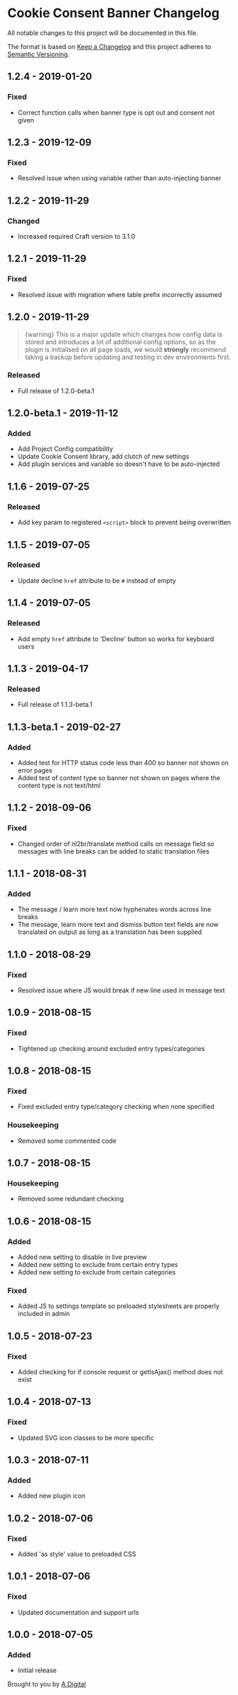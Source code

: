 # Cookie Consent Banner Changelog

All notable changes to this project will be documented in this file.

The format is based on [Keep a Changelog](http://keepachangelog.com/) and this project adheres to [Semantic Versioning](http://semver.org/).

## 1.2.4 - 2019-01-20
### Fixed
- Correct function calls when banner type is opt out and consent not given

## 1.2.3 - 2019-12-09
### Fixed
- Resolved issue when using variable rather than auto-injecting banner

## 1.2.2 - 2019-11-29
### Changed
- Increased required Craft version to 3.1.0

## 1.2.1 - 2019-11-29
### Fixed
- Resolved issue with migration where table prefix incorrectly assumed

## 1.2.0 - 2019-11-29
> {warning} This is a major update which changes how config data is stored and introduces a lot of additional config options, so as the plugin is initialised on all page loads, we would **strongly** recommend taking a backup before updating and testing in dev environments first.

### Released

- Full release of 1.2.0-beta.1

## 1.2.0-beta.1 - 2019-11-12
### Added
- Add Project Config compatibility
- Update Cookie Consent library, add clutch of new settings
- Add plugin services and variable so doesn't have to be auto-injected

## 1.1.6 - 2019-07-25
### Released
- Add key param to registered `<script>` block to prevent being overwritten

## 1.1.5 - 2019-07-05
### Released
- Update decline `href` attribute to be `#` instead of empty

## 1.1.4 - 2019-07-05
### Released
- Add empty `href` attribute to 'Decline' button so works for keyboard users

## 1.1.3 - 2019-04-17
### Released
- Full release of 1.1.3-beta.1

## 1.1.3-beta.1 - 2019-02-27
### Added
- Added test for HTTP status code less than 400 so banner not shown on error pages
- Added test of content type so banner not shown on pages where the content type is not text/html

## 1.1.2 - 2018-09-06
### Fixed
- Changed order of nl2br/translate method calls on message field so messages with line breaks can be added to static translation files

## 1.1.1 - 2018-08-31
### Added
- The message / learn more text now hyphenates words across line breaks
- The message, learn more text and dismiss button text fields are now translated on output as long as a translation has been supplied

## 1.1.0 - 2018-08-29
### Fixed
- Resolved issue where JS would break if new line used in message text

## 1.0.9 - 2018-08-15
### Fixed
- Tightened up checking around excluded entry types/categories

## 1.0.8 - 2018-08-15
### Fixed
- Fixed excluded entry type/category checking when none specified

### Housekeeping
- Removed some commented code

## 1.0.7 - 2018-08-15
### Housekeeping
- Removed some redundant checking

## 1.0.6 - 2018-08-15
### Added
- Added new setting to disable in live preview
- Added new setting to exclude from certain entry types
- Added new setting to exclude from certain categories

### Fixed
- Added JS to settings template so preloaded stylesheets are properly included in admin

## 1.0.5 - 2018-07-23
### Fixed
- Added checking for if console request or getIsAjax() method does not exist

## 1.0.4 - 2018-07-13
### Fixed
- Updated SVG icon classes to be more specific


## 1.0.3 - 2018-07-11
### Added
- Added new plugin icon

## 1.0.2 - 2018-07-06
### Fixed
- Added 'as style' value to preloaded CSS

## 1.0.1 - 2018-07-06
### Fixed
- Updated documentation and support urls

## 1.0.0 - 2018-07-05
### Added
- Initial release

Brought to you by [A Digital](https://adigital.agency)
